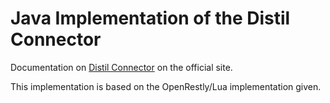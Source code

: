 # Java Implementation of the Distil Connector

Documentation on [Distil Connector](https://docs.distilconnector.com/) on the official site.

This implementation is based on the OpenRestly/Lua implementation given.

